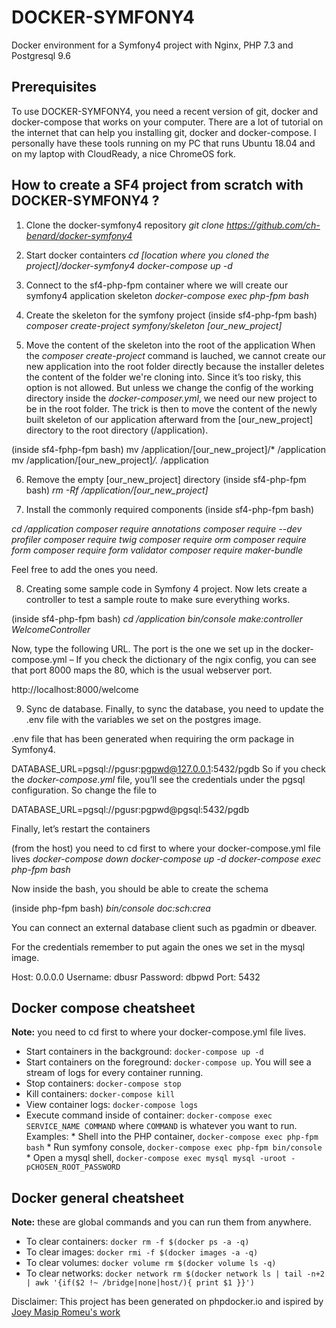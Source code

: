 # DOCKER-SYMFONY4

Docker environment for a Symfony4 project with Nginx, PHP 7.3 and Postgresql 9.6

## Prerequisites

To use DOCKER-SYMFONY4, you need a recent version of git, docker and docker-compose that works on your computer. There are a lot of tutorial on the internet that can help you installing git, docker and docker-compose. I personally have these tools running on my PC that runs Ubuntu 18.04 and on my laptop with CloudReady, a nice ChromeOS fork.

## How to create a SF4 project from scratch with DOCKER-SYMFONY4 ?

1. Clone the docker-symfony4 repository
*git clone https://github.com/ch-benard/docker-symfony4*

2. Start docker containters
*cd [location where you cloned the project]/docker-symfony4*
*docker-compose up -d*

3. Connect to the sf4-php-fpm container where we will create our symfony4 application skeleton
*docker-compose exec php-fpm bash*

4. Create the skeleton for the symfony project
(inside sf4-php-fpm bash)
*composer create-project symfony/skeleton [our_new_project]*

5. Move the content of the skeleton into the root of the application
When the *composer create-project* command is lauched, we cannot create our new application into the root folder directly because the installer deletes the content of the folder we're cloning into. Since it’s too risky, this option is not allowed. But unless we change the config of the working directory inside the *docker-composer.yml*, we need our new project to be in the root folder. The trick is then to move the content of the newly built skeleton of our application afterward from the [our_new_project] directory to the root directory (/application).

(inside sf4-fphp-fpm bash)
mv /application/[our_new_project]/* /application
mv /application/[our_new_project]*/.* /application

6. Remove the empty [our_new_project] directory
(inside sf4-php-fpm bash)
*rm -Rf /application/[our_new_project]*

7. Install the commonly required components
(inside sf4-php-fpm bash)

*cd /application*
*composer require annotations*
*composer require --dev profiler*
*composer require twig*
*composer require orm*
*composer require form*
*composer require form validator*
*composer require maker-bundle*

Feel free to add the ones you need.

8. Creating some sample code in Symfony 4 project.
Now lets create a controller to test a sample route to make sure everything works.

(inside sf4-php-fpm bash)
*cd /application*
*bin/console make:controller WelcomeController*

Now, type the following URL. The port is the one we set up in the docker-compose.yml – If you check the dictionary of the ngix config, you can see that port 8000 maps the 80, which is the usual webserver port.

http://localhost:8000/welcome

9. Sync de database.
Finally, to sync the database, you need to update the .env file with the variables we set on the postgres image.

.env file that has been generated when requiring the orm package in Symfony4.

DATABASE_URL=pgsql://pgusr:pgpwd@127.0.0.1:5432/pgdb
So if you check the *docker-compose.yml* file, you’ll see the credentials under the pgsql configuration. So change the file to

DATABASE_URL=pgsql://pgusr:pgpwd@pgsql:5432/pgdb

Finally, let’s restart the containers

(from the host)
you need to cd first to where your docker-compose.yml file lives
*docker-compose down*
*docker-compose up -d*
*docker-compose exec php-fpm bash*

Now inside the bash, you should be able to create the schema

(inside php-fpm bash)
*bin/console doc:sch:crea*

You can connect an external database client such as pgadmin or dbeaver.

For the credentials remember to put again the ones we set in the mysql image.

Host: 0.0.0.0
Username: dbusr
Password: dbpwd
Port: 5432

## Docker compose cheatsheet

**Note:** you need to cd first to where your docker-compose.yml file lives.

* Start containers in the background: `docker-compose up -d`
* Start containers on the foreground: `docker-compose up`. You will see a stream of logs for every container running.
* Stop containers: `docker-compose stop`
* Kill containers: `docker-compose kill`
* View container logs: `docker-compose logs`
* Execute command inside of container: `docker-compose exec SERVICE_NAME COMMAND` where `COMMAND` is whatever you want to run. Examples:
      * Shell into the PHP container, `docker-compose exec php-fpm bash`
      * Run symfony console, `docker-compose exec php-fpm bin/console`
      * Open a mysql shell, `docker-compose exec mysql mysql -uroot -pCHOSEN_ROOT_PASSWORD`

## Docker general cheatsheet

**Note:** these are global commands and you can run them from anywhere.

* To clear containers: `docker rm -f $(docker ps -a -q)`
* To clear images: `docker rmi -f $(docker images -a -q)`
* To clear volumes: `docker volume rm $(docker volume ls -q)`
* To clear networks: `docker network rm $(docker network ls | tail -n+2 | awk '{if($2 !~ /bridge|none|host/){ print $1 }}')`

Disclaimer: This project has been generated on phpdocker.io and ispired by [Joey Masip Romeu's work](https://github.com/joeymasip/docker-symfony4)
